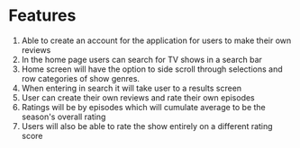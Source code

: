 # Features

1. Able to create an account for the application for users to make their own reviews
2. In the home page users can search for TV shows in a search bar
3. Home screen will have the option to side scroll through selections and row categories of show genres.
4. When entering in search it will take user to a results screen
5. User can create their own reviews and rate their own episodes
6. Ratings will be by episodes which will cumulate average to be the season's overall rating
7. Users will also be able to rate the show entirely on a different rating score
